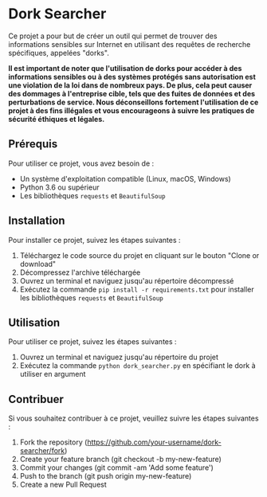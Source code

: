 # Dork Searcher

Ce projet a pour but de créer un outil qui permet de trouver des informations sensibles sur Internet en utilisant des requêtes de recherche spécifiques, appelées "dorks".

**Il est important de noter que l'utilisation de dorks pour accéder à des informations sensibles ou à des systèmes protégés sans autorisation est une violation de la loi dans de nombreux pays. De plus, cela peut causer des dommages à l'entreprise cible, tels que des fuites de données et des perturbations de service. Nous déconseillons fortement l'utilisation de ce projet à des fins illégales et vous encourageons à suivre les pratiques de sécurité éthiques et légales.**

## Prérequis

Pour utiliser ce projet, vous avez besoin de :

- Un système d'exploitation compatible (Linux, macOS, Windows)
- Python 3.6 ou supérieur
- Les bibliothèques `requests` et `BeautifulSoup`

## Installation

Pour installer ce projet, suivez les étapes suivantes :

1. Téléchargez le code source du projet en cliquant sur le bouton "Clone or download"
2. Décompressez l'archive téléchargée
3. Ouvrez un terminal et naviguez jusqu'au répertoire décompressé
4. Exécutez la commande `pip install -r requirements.txt` pour installer les bibliothèques `requests` et `BeautifulSoup`

## Utilisation

Pour utiliser ce projet, suivez les étapes suivantes :

1. Ouvrez un terminal et naviguez jusqu'au répertoire du projet
2. Exécutez la commande `python dork_searcher.py` en spécifiant le dork à utiliser en argument

## Contribuer

Si vous souhaitez contribuer à ce projet, veuillez suivre les étapes suivantes :

1. Fork the repository (https://github.com/your-username/dork-searcher/fork)
2. Create your feature branch (git checkout -b my-new-feature)
3. Commit your changes (git commit -am 'Add some feature')
4. Push to the branch (git push origin my-new-feature)
5. Create a new Pull Request